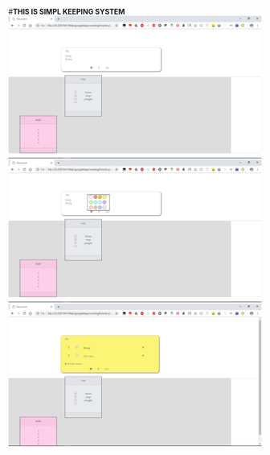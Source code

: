 #**THIS IS SIMPL KEEPING SYSTEM**
![Image of Demo1](https://github.com/Ramesh-Chathuranga/TO-DO-LIST-/blob/master/img/demo1.png)
![Image of Demo2](https://github.com/Ramesh-Chathuranga/TO-DO-LIST-/blob/master/img/demo2.png)
![Image of Demo3](https://github.com/Ramesh-Chathuranga/TO-DO-LIST-/blob/master/img/demo3.png)
